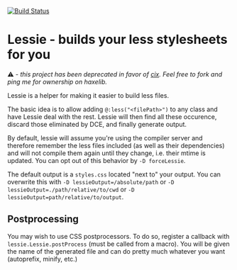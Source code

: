 [![Build Status](https://travis-ci.org/back2dos/lessie.svg?branch=master)](https://travis-ci.org/back2dos/lessie)

# Lessie - builds your less stylesheets for you

⚠️ - *this project has been deprecated in favor of [cix](https://github.com/back2dos/cix). Feel free to fork and ping me for ownership on haxelib.*

Lessie is a helper for making it easier to build less files.

The basic idea is to allow adding `@:less("<filePath>")` to any class and have Lessie deal with the rest. Lessie will then find all these occurence, discard those eliminated by DCE, and finally generate output. 

By default, lessie will assume you're using the compiler server and therefore remember the less files included (as well as their dependencies) and will not compile them again until they change, i.e. their mtime is updated. You can opt out of this behavior by `-D forceLessie`.

The default output is a `styles.css` located "next to" your output. You can overwrite this with `-D lessieOutput=/absolute/path` or `-D lessieOutput=./path/relative/to/cwd` or `-D lessieOutput=path/relative/to/output`.

## Postprocessing

You may wish to use CSS postprocessors. To do so, register a callback with `lessie.Lessie.postProcess` (must be called from a macro). You will be given the name of the generated file and can do pretty much whatever you want (autoprefix, minify, etc.)

